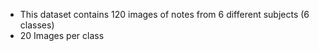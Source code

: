 - This dataset contains 120 images of notes from 6 different subjects (6 classes)
- 20 Images per class